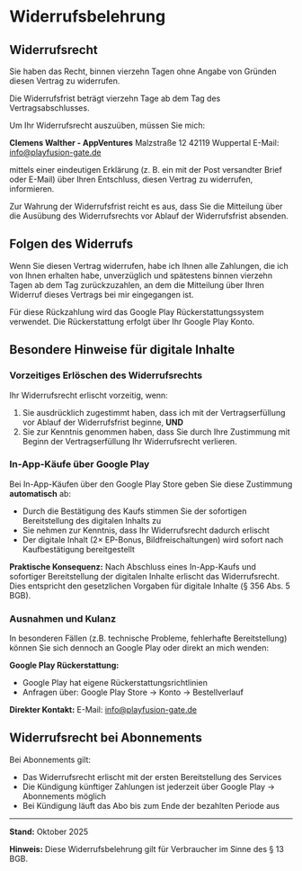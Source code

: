# Widerrufsbelehrung

## Widerrufsrecht

Sie haben das Recht, binnen vierzehn Tagen ohne Angabe von Gründen diesen Vertrag zu widerrufen.

Die Widerrufsfrist beträgt vierzehn Tage ab dem Tag des Vertragsabschlusses.

Um Ihr Widerrufsrecht auszuüben, müssen Sie mich:

**Clemens Walther - AppVentures**
Malzstraße 12
42119 Wuppertal
E-Mail: info@playfusion-gate.de

mittels einer eindeutigen Erklärung (z. B. ein mit der Post versandter Brief oder E-Mail) über Ihren Entschluss, diesen Vertrag zu widerrufen, informieren.

Zur Wahrung der Widerrufsfrist reicht es aus, dass Sie die Mitteilung über die Ausübung des Widerrufsrechts vor Ablauf der Widerrufsfrist absenden.

## Folgen des Widerrufs

Wenn Sie diesen Vertrag widerrufen, habe ich Ihnen alle Zahlungen, die ich von Ihnen erhalten habe, unverzüglich und spätestens binnen vierzehn Tagen ab dem Tag zurückzuzahlen, an dem die Mitteilung über Ihren Widerruf dieses Vertrags bei mir eingegangen ist.

Für diese Rückzahlung wird das Google Play Rückerstattungssystem verwendet. Die Rückerstattung erfolgt über Ihr Google Play Konto.

## Besondere Hinweise für digitale Inhalte

### Vorzeitiges Erlöschen des Widerrufsrechts

Ihr Widerrufsrecht erlischt vorzeitig, wenn:

1. Sie ausdrücklich zugestimmt haben, dass ich mit der Vertragserfüllung vor Ablauf der Widerrufsfrist beginne, **UND**
2. Sie zur Kenntnis genommen haben, dass Sie durch Ihre Zustimmung mit Beginn der Vertragserfüllung Ihr Widerrufsrecht verlieren.

### In-App-Käufe über Google Play

Bei In-App-Käufen über den Google Play Store geben Sie diese Zustimmung **automatisch** ab:
- Durch die Bestätigung des Kaufs stimmen Sie der sofortigen Bereitstellung des digitalen Inhalts zu
- Sie nehmen zur Kenntnis, dass Ihr Widerrufsrecht dadurch erlischt
- Der digitale Inhalt (2× EP-Bonus, Bildfreischaltungen) wird sofort nach Kaufbestätigung bereitgestellt

**Praktische Konsequenz:**
Nach Abschluss eines In-App-Kaufs und sofortiger Bereitstellung der digitalen Inhalte erlischt das Widerrufsrecht. Dies entspricht den gesetzlichen Vorgaben für digitale Inhalte (§ 356 Abs. 5 BGB).

### Ausnahmen und Kulanz

In besonderen Fällen (z.B. technische Probleme, fehlerhafte Bereitstellung) können Sie sich dennoch an Google Play oder direkt an mich wenden:

**Google Play Rückerstattung:**
- Google Play hat eigene Rückerstattungsrichtlinien
- Anfragen über: Google Play Store → Konto → Bestellverlauf

**Direkter Kontakt:**
E-Mail: info@playfusion-gate.de

## Widerrufsrecht bei Abonnements

Bei Abonnements gilt:
- Das Widerrufsrecht erlischt mit der ersten Bereitstellung des Services
- Die Kündigung künftiger Zahlungen ist jederzeit über Google Play → Abonnements möglich
- Bei Kündigung läuft das Abo bis zum Ende der bezahlten Periode aus

---

**Stand:** Oktober 2025

**Hinweis:** Diese Widerrufsbelehrung gilt für Verbraucher im Sinne des § 13 BGB.
